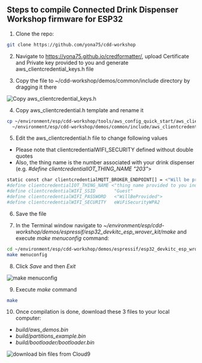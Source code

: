 ## Steps to compile Connected Drink Dispenser Workshop firmware for ESP32

1. Clone the repo:

```bash
git clone https://github.com/yona75/cdd-workshop
```

2. Navigate to https://yona75.github.io/credformatter/, upload Certificate and Private key provided to you and generate aws_clientcredential_keys.h file

3. Copy the file to ~/cdd-workshop/demos/common/include directory by dragging it there

![Copy aws_clientcredential_keys.h](images/cdd-copy-credential-file.png)

4. Copy aws_clientcredential.h template and rename it

```bash
cp ~/environment/esp/cdd-workshop/tools/aws_config_quick_start/aws_clientcredential.templ \
  ~/environment/esp/cdd-workshop/demos/common/include/aws_clientcredential.h
```
5. Edit the aws_clientcredential.h file to change following values 
- Please note that clientcredentialWIFI_SECURITY defined without double quotes
- Also, the thing name is the number associated with your drink dispenser (e.g. *#define clientcredentialIOT_THING_NAME "203"*>

```bash
static const char clientcredentialMQTT_BROKER_ENDPOINT[] = <"Will be provided">;
#define clientcredentialIOT_THING_NAME <"thing name provided to you individually">
#define clientcredentialWIFI_SSID       "Guest"
#define clientcredentialWIFI_PASSWORD   <"WillBeProvided">
#define clientcredentialWIFI_SECURITY   eWiFiSecurityWPA2
```

6. Save the file

7. In the Terminal window navigate to *~/environment/esp/cdd-workshop/demos/espressif/esp32_devkitc_esp_wrover_kit/make* and execute *make menuconfig* command:

```bash
cd ~/environment/esp/cdd-workshop/demos/espressif/esp32_devkitc_esp_wrover_kit/make 
make menuconfig
```

8. Click *Save* and then *Exit*

![make menuconfig](images/cdd-make-menuconfig.png)

9. Execute *make* command

```bash
make
```

10. Once compilation is done, download these 3 files to your local computer:
- *build/aws_demos.bin*
- *build/partitions_example.bin*
- *build/bootloader/bootloader.bin*

![download bin files from Cloud9](images/cdd-download.png)
